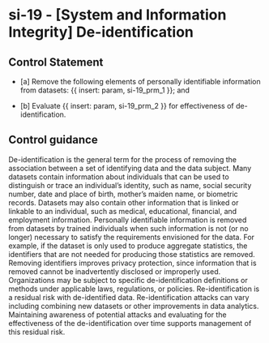 # si-19 - \[System and Information Integrity\] De-identification

## Control Statement

- \[a\] Remove the following elements of personally identifiable information from datasets: {{ insert: param, si-19_prm_1 }}; and

- \[b\] Evaluate {{ insert: param, si-19_prm_2 }} for effectiveness of de-identification.

## Control guidance

De-identification is the general term for the process of removing the association between a set of identifying data and the data subject. Many datasets contain information about individuals that can be used to distinguish or trace an individual’s identity, such as name, social security number, date and place of birth, mother’s maiden name, or biometric records. Datasets may also contain other information that is linked or linkable to an individual, such as medical, educational, financial, and employment information. Personally identifiable information is removed from datasets by trained individuals when such information is not (or no longer) necessary to satisfy the requirements envisioned for the data. For example, if the dataset is only used to produce aggregate statistics, the identifiers that are not needed for producing those statistics are removed. Removing identifiers improves privacy protection, since information that is removed cannot be inadvertently disclosed or improperly used. Organizations may be subject to specific de-identification definitions or methods under applicable laws, regulations, or policies. Re-identification is a residual risk with de-identified data. Re-identification attacks can vary including combining new datasets or other improvements in data analytics. Maintaining awareness of potential attacks and evaluating for the effectiveness of the de-identification over time supports management of this residual risk.
